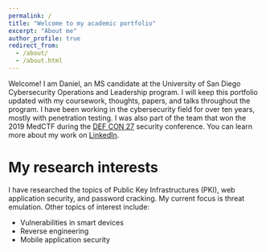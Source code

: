 ```yaml
---
permalink: /
title: "Welcome to my academic portfolio"
excerpt: "About me"
author_profile: true
redirect_from:
  - /about/
  - /about.html
---
```


Welcome! I am Daniel, an MS candidate at the University of San Diego Cybersecurity Operations and Leadership program. I will keep this portfolio updated with my coursework, thoughts, papers, and talks throughout the program. I have been working in the cybersecurity field for over ten years, mostly with penetration testing. I was also part of the team that won the 2019 MedCTF during the [DEF CON 27](https://www.defcon.org/) security conference. You can learn more about my work on [LinkedIn](https://www.linkedin.com/in/danielcmarques/).  

My research interests
======
I have researched the topics of Public Key Infrastructures (PKI), web application security, and password cracking. My current focus is threat emulation. Other topics of interest include:
* Vulnerabilities in smart devices
* Reverse engineering
* Mobile application security   
